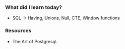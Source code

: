 ### What did I learn today?

- SQL -> Having, Unions, Null, CTE, Window functions

### Resources
- The Art of Postgresql.